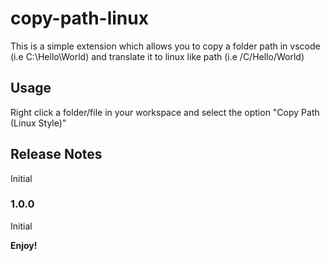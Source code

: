 # copy-path-linux
This is a simple extension which allows you to copy a folder path in vscode (i.e C:\Hello\World) and translate it to linux like path (i.e /C/Hello/World)

## Usage

Right click a folder/file in your workspace and select the option "Copy Path (Linux Style)"

## Release Notes

Initial

### 1.0.0

Initial

**Enjoy!**
